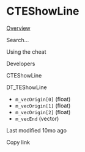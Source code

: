 # CTEShowLine



[Overview](broken-reference)

Search…



Using the cheat



Developers



CTEShowLine

DT\_TEShowLine

* `m_vecOrigin[0]` (float)
* `m_vecOrigin[1]` (float)
* `m_vecOrigin[2]` (float)
* `m_vecEnd` (vector)



Last modified 10mo ago

Copy link
